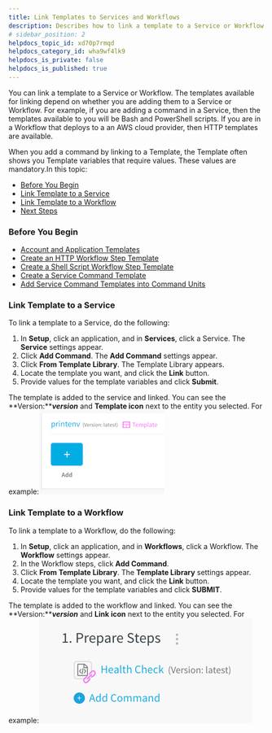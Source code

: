 ```yaml
---
title: Link Templates to Services and Workflows
description: Describes how to link a template to a Service or Workflow. The templates available for linking depend on whether you are adding them to a Service or Workflow.
# sidebar_position: 2
helpdocs_topic_id: xd70p7rmqd
helpdocs_category_id: wha9wf4lk9
helpdocs_is_private: false
helpdocs_is_published: true
---
```


You can link a template to a Service or Workflow. The templates available for linking depend on whether you are adding them to a Service or Workflow. For example, if you are adding a command in a Service, then the templates available to you will be Bash and PowerShell scripts. If you are in a Workflow that deploys to a an AWS cloud provider, then HTTP templates are available.

When you add a command by linking to a Template, the Template often shows you Template variables that require values. These values are mandatory.In this topic:

* [Before You Begin](link-templates-to-services-and-workflows.md#before-you-begin)
* [Link Template to a Service](link-templates-to-services-and-workflows.md#link-template-to-a-service)
* [Link Template to a Workflow](link-templates-to-services-and-workflows.md#link-template-to-a-workflow)
* [Next Steps](link-templates-to-services-and-workflows.md#next-steps)

### Before You Begin

* [Account and Application Templates](../../../continuous-delivery/concepts-cd/deployment-types/use-templates.md)
* [Create an HTTP Workflow Step Template](account-and-application-templates.md)
* [Create a Shell Script Workflow Step Template](create-a-shell-script-workflow-step-template.md)
* [Create a Service Command Template](create-a-service-command-template.md)
* [Add Service Command Templates into Command Units](add-service-command-templates-into-command-units.md)

### Link Template to a Service

To link a template to a Service, do the following:

1. In **Setup**, click an application, and in **Services**, click a Service. The **Service** settings appear.
2. Click **Add Command**. The **Add Command** settings appear.
3. Click **From Template Library**. The Template Library appears.
4. Locate the template you want, and click the **Link** button.
5. Provide values for the template variables and click **Submit**.  
  
The template is added to the service and linked. You can see the **Version:*****version*** and **Template icon** next to the entity you selected. For example:![](./static/link-templates-to-services-and-workflows-00.png)


### Link Template to a Workflow

To link a template to a Workflow, do the following:

1. In **Setup**, click an application, and in **Workflows**, click a Workflow. The **Workflow** settings appear.
2. In the Workflow steps, click **Add Command**.
3. Click **From Template Library**. The **Template Library** settings appear.
4. Locate the template you want, and click the **Link** button.
5. Provide values for the template variables and click **SUBMIT**.  
  
The template is added to the workflow and linked. You can see the **Version:*****version*** and **Link icon** next to the entity you selected. For example:![](./static/link-templates-to-services-and-workflows-01.png)


